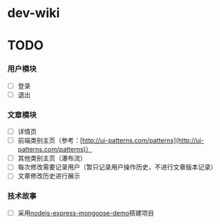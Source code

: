 dev-wiki
========



# TODO
### 用户模块
- [ ] 登录
- [ ] 退出

### 文章模块
- [ ] 详情页
- [ ] 前端类别主页（参考：[http://ui-patterns.com/patterns](http://ui-patterns.com/patterns)）
- [ ] 其他类别主页（瀑布流）
- [ ] 每次修改需要记录用户（暂只记录用户操作历史，不进行文章版本记录）
- [ ] 文章修改历史进行展示

### 技术故事
- [ ] 采用[nodejs-express-mongoose-demo](https://github.com/madhums/nodejs-express-mongoose-demo)搭建项目
